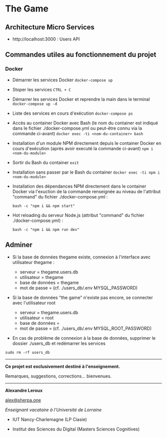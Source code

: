 # The Game

## Architecture Micro Services

- http://localhost:3000 : Users API

## Commandes utiles au fonctionnement du projet

### Docker

- Démarrer les services Docker
  `docker-compose up`

- Stoper les services
  `CTRL + C`

- Démarrer les services Docker et reprendre la main dans le terminal
  `docker-compose up -d`

- Liste des services en cours d'exécution
  `docker-compose ps`

- Accès au container Docker avec Bash (le nom du container est indiqué dans le fichier ./docker-compose.yml ou peut-être connu via la commande ci-avant)
  `docker exec -ti <nom-du-container> bash`
- Installation d'un module NPM directement depuis le container Docker en cours d'exécution (après avoir executé la commande ci-avant)
  `npm i <nom-du-module>`

- Sortir du Bash du container
  `exit`

- Installation sans passer par le Bash du container
  `docker exec -ti npm i <nom-du-module>`

- Installation des dépendances NPM directement dans le container Docker via l'exuction de la commande renseignée au niveau de l'attribut "command" du fichier ./docker-compose.yml :

  `bash -c "npm i && npm start"`

- Hot reloading du serveur Node.js (attribut "command" du fichier ./docker-compose.yml) :

  `bash -c "npm i && npm run dev"`

## Adminer

- Si la base de données thegame existe, connexion à l'interface avec utilisateur thegame :

  - serveur = thegame.users.db
  - utilisateur = thegame
  - base de données = thegame
  - mot de passe = (cf. ./users_db/.env MYSQL_PASSWORD)

- Si la base de données "the game" n'existe pas encore, se connecter avec l'utilisateur root

  - serveur = thegame.users.db
  - utilisateur = root
  - base de données =
  - mot de passe = (cf. ./users_db/.env MYSQL_ROOT_PASSWORD)

- En cas de problème de connexion à la base de données, supprimer le dossier ./users_db et redémarrer les services

`sudo rm -rf users_db`

---

**Ce projet est exclusivement destiné à l'enseignement.**

Remarques, suggestions, corrections... bienvenues.

---

**Alexandre Leroux**

alex@sherpa.one

_Enseignant vacataire à l'Université de Lorraine_

- IUT Nancy-Charlemagne (LP Ciasie)

- Institut des Sciences du Digital (Masters Sciences Cognitives)
